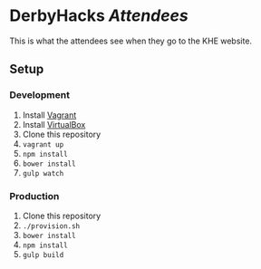 # DerbyHacks *Attendees*

This is what the attendees see when they go to the KHE website.

## Setup

### Development
1. Install [Vagrant]()
2. Install [VirtualBox]()
3. Clone this repository
4. `vagrant up`
5. `npm install`
6. `bower install`
7. `gulp watch`

### Production
1. Clone this repository
2. `./provision.sh`
3. `bower install`
4. `npm install`
5. `gulp build`
